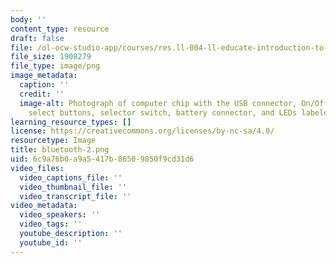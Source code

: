 ```yaml
---
body: ''
content_type: resource
draft: false
file: /ol-ocw-studio-app/courses/res.ll-004-ll-educate-introduction-to-engineering-concepts-spring-2022/bluetooth-2.png
file_size: 1908279
file_type: image/png
image_metadata:
  caption: ''
  credit: ''
  image-alt: Photograph of computer chip with the USB connector, On/Off LED, LED color
    select buttons, selector switch, battery connector, and LEDs labeled.
learning_resource_types: []
license: https://creativecommons.org/licenses/by-nc-sa/4.0/
resourcetype: Image
title: bluetooth-2.png
uid: 6c9a76b0-a9a5-417b-8650-9850f9cd31d6
video_files:
  video_captions_file: ''
  video_thumbnail_file: ''
  video_transcript_file: ''
video_metadata:
  video_speakers: ''
  video_tags: ''
  youtube_description: ''
  youtube_id: ''
---
```

